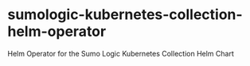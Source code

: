 # sumologic-kubernetes-collection-helm-operator
Helm Operator for the Sumo Logic Kubernetes Collection Helm Chart
